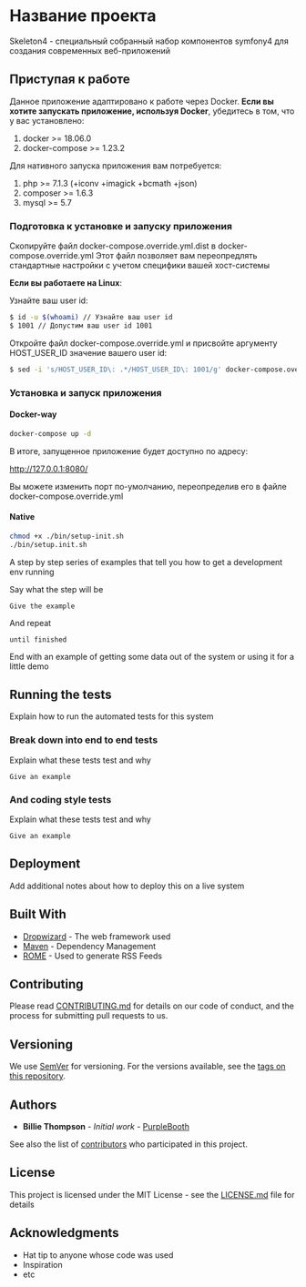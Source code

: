 # Название проекта

Skeleton4 - специальный собранный набор компонентов symfony4 для создания современных веб-приложений

## Приступая к работе

Данное приложение адаптировано к работе через Docker.
**Если вы хотите запускать приложение, используя Docker**, убедитесь в том, что у вас установлено:

1. docker >= 18.06.0
2. docker-compose >= 1.23.2

Для нативного запуска приложения вам потребуется:

1. php      >= 7.1.3 (+iconv +imagick +bcmath +json)
2. composer >= 1.6.3
3. mysql    >= 5.7

### Подготовка к установке и запуску приложения

Скопируйте файл docker-compose.override.yml.dist в docker-compose.override.yml
Этот файл позволяет вам переопредлять стандартные настройки с учетом специфики вашей хост-системы

**Если вы работаете на Linux**:

Узнайте ваш user id:

```bash
$ id -u $(whoami) // Узнайте ваш user id
$ 1001 // Допустим ваш user id 1001
```

Откройте файл docker-compose.override.yml и присвойте аргументу HOST_USER_ID значение вашего user id:

```bash
$ sed -i 's/HOST_USER_ID\: .*/HOST_USER_ID\: 1001/g' docker-compose.override.yml
```

### Установка и запуск приложения

#### Docker-way

```bash
docker-compose up -d
```

В итоге, запущенное приложение будет доступно по адресу:

http://127.0.0.1:8080/

Вы можете изменить порт по-умолчанию, переопределив его в файле docker-compose.override.yml

#### Native

```bash
chmod +x ./bin/setup-init.sh
./bin/setup.init.sh
```

A step by step series of examples that tell you how to get a development env running

Say what the step will be

```
Give the example
```

And repeat

```
until finished
```

End with an example of getting some data out of the system or using it for a little demo

## Running the tests

Explain how to run the automated tests for this system

### Break down into end to end tests

Explain what these tests test and why

```
Give an example
```

### And coding style tests

Explain what these tests test and why

```
Give an example
```

## Deployment

Add additional notes about how to deploy this on a live system

## Built With

* [Dropwizard](http://www.dropwizard.io/1.0.2/docs/) - The web framework used
* [Maven](https://maven.apache.org/) - Dependency Management
* [ROME](https://rometools.github.io/rome/) - Used to generate RSS Feeds

## Contributing

Please read [CONTRIBUTING.md](https://gist.github.com/PurpleBooth/b24679402957c63ec426) for details on our code of conduct, and the process for submitting pull requests to us.

## Versioning

We use [SemVer](http://semver.org/) for versioning. For the versions available, see the [tags on this repository](https://github.com/your/project/tags). 

## Authors

* **Billie Thompson** - *Initial work* - [PurpleBooth](https://github.com/PurpleBooth)

See also the list of [contributors](https://github.com/your/project/contributors) who participated in this project.

## License

This project is licensed under the MIT License - see the [LICENSE.md](LICENSE.md) file for details

## Acknowledgments

* Hat tip to anyone whose code was used
* Inspiration
* etc